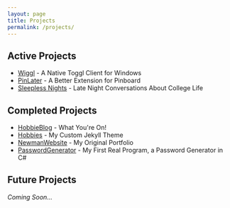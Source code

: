 ```yaml
---
layout: page
title: Projects
permalink: /projects/
---
```


## Active Projects

* [Wiggl](https://github.com/HobbieJ/Wiggl) - A Native Toggl Client for Windows
* [PinLater](https://github.com/HobbieJ/PinLater) - A Better Extension for Pinboard
* [Sleepless Nights](https://sleepless-nights.pinecast.co/) - Late Night Conversations About College Life

## Completed Projects

* [HobbieBlog](https://github.com/HobbieJ/HobbieBlog) - What You're On!
* [Hobbies](https://github.com/HobbieJ/Hobbies) - My Custom Jekyll Theme
* [NewmanWebsite](https://github.com/HobbieJ/NewmanWebsite) - My Original Portfolio
* [PasswordGenerator](https://github.com/HobbieJ/PasswordGenerator) - My First Real Program, a Password Generator in C#

## Future Projects

*Coming Soon...*